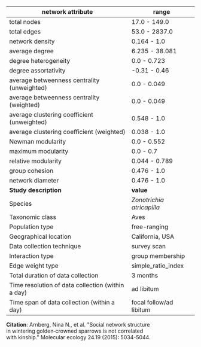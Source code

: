network attribute|range
---|---
total nodes|17.0 - 149.0
total edges|53.0 - 2837.0
network density|0.164 - 1.0
average degree|6.235 - 38.081
degree heterogeneity|0.0 - 0.723
degree assortativity|-0.31 - 0.46
average betweenness centrality (unweighted)|0.0 - 0.049
average betweenness centrality (weighted)|0.0 - 0.049
average clustering coefficient (unweighted)|0.548 - 1.0
average clustering coefficient (weighted)|0.038 - 1.0
Newman modularity|0.0 - 0.552
maximum modularity|0.0 - 0.7
relative modularity|0.044 - 0.789
group cohesion|0.476 - 1.0
network diameter|0.476 - 1.0
**Study description**|**value**
Species|*Zonotrichia atricapilla*
Taxonomic class|Aves
Population type|free-ranging
Geographical location|California, USA
Data collection technique|survey scan
Interaction type|group membership
Edge weight type|simple_ratio_index
Total duration of data collection|3 months
Time resolution of data collection (within a day)|ad libitum
Time span of data collection (within a day)|focal follow/ad libitum
**Citation**: Arnberg, Nina N., et al. "Social network structure <br> in wintering golden‐crowned sparrows is not correlated <br> with kinship." Molecular ecology 24.19 (2015): 5034-5044. <br>